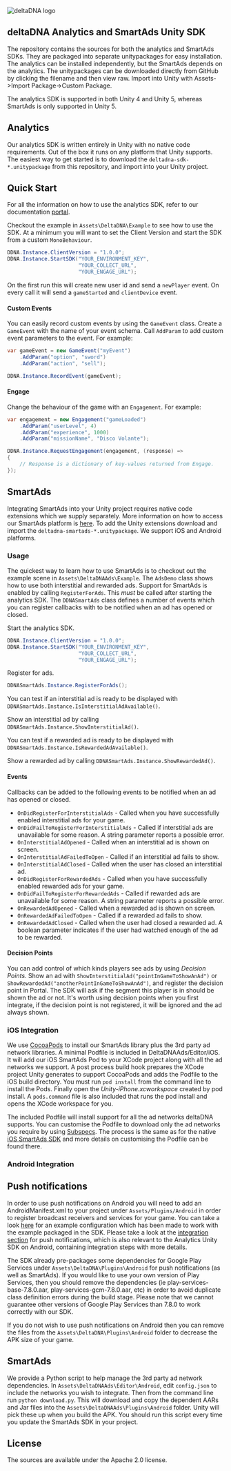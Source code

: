 ![deltaDNA logo](https://deltadna.com/wp-content/uploads/2015/06/deltadna_www@1x.png)

## deltaDNA Analytics and SmartAds Unity SDK

The repository contains the sources for both the analytics and SmartAds SDKs.  They are packaged into separate unitypackages for easy installation.  The analytics can be installed independently, but the SmartAds depends on the analytics.  The unitypackages can be downloaded directly from GitHub by clicking the filename and then view raw.  Import into Unity with Assets->Import Package->Custom Package.  

The analytics SDK is supported in both Unity 4 and Unity 5, whereas SmartAds is only supported in Unity 5.

## Analytics

Our analytics SDK is written entirely in Unity with no native code requirements.  Out of the box it runs on any platform that Unity supports.  The easiest way to get started is to download the `deltadna-sdk-*.unitypackage` from this repository, and import into your Unity project.

## Quick Start

For all the information on how to use the analytics SDK, refer to our documentation [portal](http://docs.deltadna.com/advanced-integration/unity-sdk/).

Checkout the example in `Assets\DeltaDNA\Example` to see how to use the SDK.  At a minimum you will want to set the Client Version and start the SDK from a custom `MonoBehaviour`.

```csharp
DDNA.Instance.ClientVersion = "1.0.0";
DDNA.Instance.StartSDK("YOUR_ENVIRONMENT_KEY",
                       "YOUR_COLLECT_URL",
                       "YOUR_ENGAGE_URL");
```

On the first run this will create new user id and send a `newPlayer` event. On every call it will send a `gameStarted` and `clientDevice` event.

#### Custom Events

You can easily record custom events by using the `GameEvent` class.  Create a `GameEvent` with the name of your event schema.  Call `AddParam` to add custom event parameters to the event.  For example:

```csharp
var gameEvent = new GameEvent("myEvent")
    .AddParam("option", "sword")
    .AddParam("action", "sell");

DDNA.Instance.RecordEvent(gameEvent);
```

#### Engage

Change the behaviour of the game with an `Engagement`.  For example:

```csharp
var engagement = new Engagement("gameLoaded")
    .AddParam("userLevel", 4)
    .AddParam("experience", 1000)
    .AddParam("missionName", "Disco Volante");

DDNA.Instance.RequestEngagement(engagement, (response) =>
{
    // Response is a dictionary of key-values returned from Engage.
});
```

## SmartAds

Integrating SmartAds into your Unity project requires native code extensions which we supply separately.  More information on how to access our SmartAds platform is [here](http://docs.deltadna.com/advanced-integration/smart-ads/).  To add the Unity extensions download and import the `deltadna-smartads-*.unitypackage`.  We support iOS and Android platforms.

### Usage

The quickest way to learn how to use SmartAds is to checkout out the example scene in `Assets\DeltaDNAAds\Example`.  The `AdsDemo` class shows how to use both interstitial and rewarded ads.  Support for SmartAds is enabled by calling `RegisterForAds`.  This *must* be called after starting the analytics SDK.  The `DDNASmartAds` class defines a number of events which you can register callbacks with to be notified when an ad has opened or closed.

Start the analytics SDK.

```csharp
DDNA.Instance.ClientVersion = "1.0.0";
DDNA.Instance.StartSDK("YOUR_ENVIRONMENT_KEY",
                       "YOUR_COLLECT_URL",
                       "YOUR_ENGAGE_URL");
```

Register for ads.

```csharp
DDNASmartAds.Instance.RegisterForAds();
```

You can test if an interstitial ad is ready to be displayed with `DDNASmartAds.Instance.IsInterstitialAdAvailable()`.

Show an interstitial ad by calling `DDNASmartAds.Instance.ShowInterstitialAd()`.

You can test if a rewarded ad is ready to be displayed with `DDNASmartAds.Instance.IsRewardedAdAvailable()`.

Show a rewarded ad by calling `DDNASmartAds.Instance.ShowRewardedAd()`.

#### Events

Callbacks can be added to the following events to be notified when an ad has opened or closed.

* `OnDidRegisterForInterstitialAds` - Called when you have successfully enabled interstitial ads for your game.
* `OnDidFailToRegisterForInterstitialAds` - Called if interstitial ads are unavailable for some reason.  A string parameter reports a possible error.
* `OnInterstitialAdOpened` - Called when an interstitial ad is shown on screen.
* `OnInterstitialAdFailedToOpen` - Called if an interstitial ad fails to show.
* `OnInterstitialAdClosed` - Called when the user has closed an interstitial ad.
* `OnDidRegisterForRewardedAds` - Called when you have successfully enabled rewarded ads for your game.
* `OnDidFailToRegisterForRewardedAds` - Called if rewarded ads are unavailable for some reason.  A string parameter reports a possible error.
* `OnRewardedAdOpened` - Called when a rewarded ad is shown on screen.
* `OnRewardedAdFailedToOpen` - Called if a rewarded ad fails to show.
* `OnRewardedAdClosed` - Called when the user had closed a rewarded ad.  A boolean parameter indicates if the user had watched enough of the ad to be rewarded.

#### Decision Points

You can add control of which kinds players see ads by using *Decision Points*.  Show an ad with `ShowInterstitialAd("pointInGameToShowAnAd")` or `ShowRewardedAd("anotherPointInGameToShowAnAd")`, and register the decision point in Portal.  The SDK will ask if the segment this player is in should be shown the ad or not.  It's worth using decision points when you first integrate, if the decision point is not registered, it will be ignored and the ad always shown.

### iOS Integration

We use [CocoaPods](https://cocoapods.org/) to install our SmartAds library plus the 3rd party ad network libraries.  A minimal Podfile is included in DeltaDNAAds/Editor/iOS.  It will add our iOS SmartAds Pod to your XCode project along with all the ad networks we support.  A post process build hook prepares the XCode project Unity generates to support CocoaPods and adds the Podfile to the iOS build directory.  You must run `pod install` from the command line to install the Pods.  Finally open the *Unity-iPhone.xcworkspace* created by pod install.  A `pods.command` file is also included that runs the pod install and opens the XCode workspace for you.

The included Podfile will install support for all the ad networks deltaDNA supports.  You can customise the Podfile to download only the ad networks you require by using [Subspecs](https://guides.cocoapods.org/syntax/podfile.html#pod).  The process is the same as for the native [iOS SmartAds SDK](https://github.com/deltaDNA/ios-smartads-sdk) and more details on customising the Podfile can be found there.

### Android Integration

## Push notifications

In order to use push notifications on Android you will need to add an AndroidManifest.xml to your project under `Assets/Plugins/Android` in order to register broadcast receivers and services for your game. You can take a look [here](Assets/Plugins/Android/) for an example configuration which has been made to work with the example packaged in the SDK. Please take a look at the [integration section](https://github.com/deltaDNA/android-notifications-sdk#integration) for push notifications, which is also relevant to the Analytics Unity SDK on Android, containing integration steps with more details.

The SDK already pre-packages some dependencies for Google Play Services under `Assets\DeltaDNA\Plugins\Android` for push notifications (as well as SmartAds). If you would like to use your own version of Play Services, then you should remove the dependencies (ie play-services-base-7.8.0.aar, play-services-gcm-7.8.0.aar, etc) in order to avoid duplicate class definition errors during the build stage. Please note that we cannot guarantee other versions of Google Play Services than 7.8.0 to work correctly with our SDK.

If you do not wish to use push notifications on Android then you can remove the files from the `Assets\DeltaDNA\Plugins\Android` folder to decrease the APK size of your game.

## SmartAds

We provide a Python script to help manage the 3rd party ad network dependencies.  In `Assets\DeltaDNAAds\Editor\Android`, edit `config.json` to include the networks you wish to integrate.  Then from the command line run `python download.py`.  This will download and copy the dependent AARs and Jar files into the `Assets\DeltaDNAAds\Plugins\Android` folder.  Unity will pick these up when you build the APK. You should run this script every time you update the SmartAds SDK in your project.

## License

The sources are available under the Apache 2.0 license.
